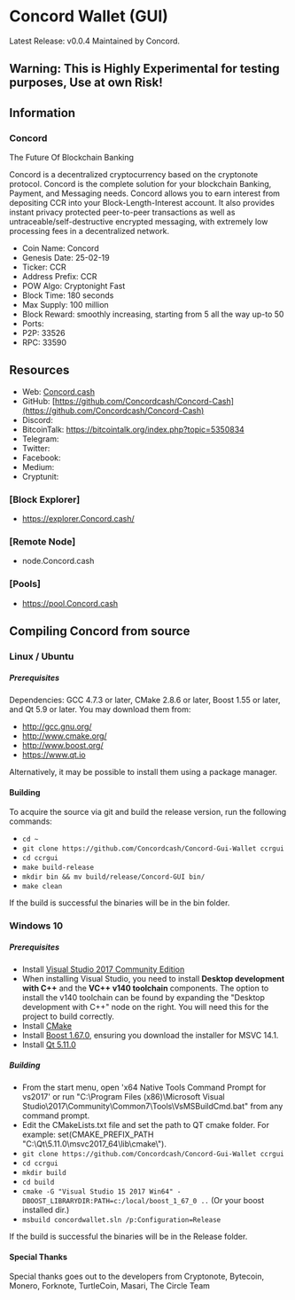 # Concord Wallet (GUI)
Latest Release: v0.0.4
Maintained by Concord.

## Warning: This is Highly Experimental for testing purposes, Use at own Risk!

## Information
### Concord

The Future Of Blockchain Banking

Concord is a decentralized cryptocurrency based on the cryptonote protocol. Concord is the complete solution for your blockchain Banking, Payment, and Messaging needs. Concord allows you to earn interest from depositing CCR into your Block-Length-Interest account. It also provides instant privacy protected peer-to-peer transactions as well as untraceable/self-destructive encrypted messaging, with extremely low processing fees in a decentralized network.

- Coin Name: Concord
- Genesis Date: 25-02-19
- Ticker: CCR
- Address Prefix: CCR
- POW Algo: Cryptonight Fast
- Block Time: 180 seconds
- Max Supply: 100 million
- Block Reward: smoothly increasing, starting from 5 all the way up-to 50
- Ports:
- P2P: 33526
- RPC: 33590


## Resources
- Web: [Concord.cash](https://Concord.cash/)
- GitHub: [https://github.com/Concordcash/Concord-Cash](https://github.com/Concordcash/Concord-Cash)
- Discord: 
- BitcoinTalk: https://bitcointalk.org/index.php?topic=5350834
- Telegram: 
- Twitter: 
- Facebook: 
- Medium: 
- Cryptunit: 

### [Block Explorer] 
- https://explorer.Concord.cash/

### [Remote Node]
- node.Concord.cash

### [Pools] 
- https://pool.Concord.cash


## Compiling Concord from source

### Linux / Ubuntu

##### Prerequisites

Dependencies: GCC 4.7.3 or later, CMake 2.8.6 or later, Boost 1.55 or later, and Qt 5.9 or later.
You may download them from:

- http://gcc.gnu.org/
- http://www.cmake.org/
- http://www.boost.org/
- https://www.qt.io

Alternatively, it may be possible to install them using a package manager.

#### Building

To acquire the source via git and build the release version, run the following commands:

- `cd ~`
- `git clone https://github.com/Concordcash/Concord-Gui-Wallet ccrgui`
- `cd ccrgui`
- `make build-release`
- `mkdir bin && mv build/release/Concord-GUI bin/`
- `make clean`

If the build is successful the binaries will be in the bin folder.

### Windows 10

##### Prerequisites

- Install [Visual Studio 2017 Community Edition](https://www.visualstudio.com/thank-you-downloading-visual-studio/?sku=Community&rel=15&page=inlineinstall)
- When installing Visual Studio, you need to install **Desktop development with C++** and the **VC++ v140 toolchain** components. The option to install the v140 toolchain can be found by expanding the "Desktop development with C++" node on the right. You will need this for the project to build correctly.
- Install [CMake](https://cmake.org/download/)
- Install [Boost 1.67.0](https://boost.teeks99.com/bin/1.67.0/), ensuring you download the installer for MSVC 14.1.
- Install [Qt 5.11.0](https://www.qt.io/download)

##### Building

- From the start menu, open 'x64 Native Tools Command Prompt for vs2017' or run "C:\Program Files (x86)\Microsoft Visual Studio\2017\Community\Common7\Tools\VsMSBuildCmd.bat" from any command prompt.
- Edit the CMakeLists.txt file and set the path to QT cmake folder. For example: set(CMAKE_PREFIX_PATH "C:\\Qt\\5.11.0\\msvc2017_64\\lib\\cmake\\").
- `git clone https://github.com/Concordcash/Concord-Gui-Wallet ccrgui`
- `cd ccrgui`
- `mkdir build`
- `cd build`
- `cmake -G "Visual Studio 15 2017 Win64" -DBOOST_LIBRARYDIR:PATH=c:/local/boost_1_67_0 ..` (Or your boost installed dir.)
- `msbuild concordwallet.sln /p:Configuration=Release`

If the build is successful the binaries will be in the Release folder.

#### Special Thanks
Special thanks goes out to the developers from Cryptonote, Bytecoin, Monero, Forknote, TurtleCoin, Masari, The Circle Team

